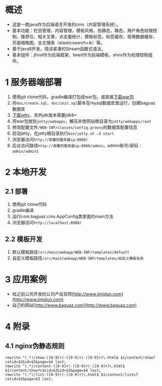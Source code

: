 # 概述
- 这是一款java作为后端语言开发的cms（内容管理系统）。
- 基本功能：栏目管理，内容管理，模板风格，伪静态，静态，用户角色权限控制，推荐位，相关文章，点击量统计，模板标签，标签缓存，常用数据缓存，页面缩略图，全文搜索（elasticsearch+ik）等。
- 基于java8开发，简洁紧凑的Stream函数式语法。
- 基本组件：jfinal作为后端框架，beetl作为前端模板，shiro作为权限控制组件。

# 1 服务器端部署
1. 使用git clone代码，gradle编译打包成war包，或直接[下载war包](http://www.baidu.com)
2. 将`doc/create.sql`、`doc/init.sql`脚本在mysql数据库里运行，创建baguaz数据库
3. [下载jetty](http://repo1.maven.org/maven2/org/eclipse/jetty/jetty-distribution/9.3.8.v20160314/jetty-distribution-9.3.8.v20160314.tar.gz)，另外jdk版本需要jdk8+
4. 将war包放到`jetty/webapps`，解压并使网站根目录为`jetty/webapps/root`
5. 修改配置文件`/WEB-INF/classes/config.groovy`的数据库配置信息
6. 启动jetty，在jetty根目录执行`bin/jetty.sh -d start`
7. 浏览器访问`http://部署的服务器ip:8080/`
8. 后台访问路径`http://部署的服务器ip:8080/admin`，admin账号/密码：`admin/admin1`

# 2 本地开发

## 2.1 部署
1. 使用git clone代码
2. gradle编译
3. 运行com.baguaz.cms.AppConfig类里面的main方法
4. 浏览器访问`http://localhost:8080/`

## 2.2 模板开发
1. 默认模板路径`/src/main/webapp/WEB-INF/templates/default`
2. 自定义模板路径`/src/main/webapp/WEB-INF/templates/自定义模板名称`

# 3 应用案例
- 给之前公司开发的公司产品官网[http://www.jimidun.com](http://www.jimidun.com)
- 自己的网站[http://www.baguaz.com](http://www.baguaz.com)

# 4 附录

## 4.1 nginx伪静态规则
	rewrite ^(.*)/show-([0-9]+)-([0-9]+)-([0-9]+)\.html$ $1/content/show?catid=$2&id=$3&page=$4 last;
	rewrite ^(.*)/content-([0-9]+)-([0-9]+)-([0-9]+)\.html$ $1/content/show?catid=$2&id=$3&page=$4 last;
	rewrite ^(.*)/list-([0-9]+)-([0-9]+)\.html$ $1/content/lists?catid=$2&page=$3 last;